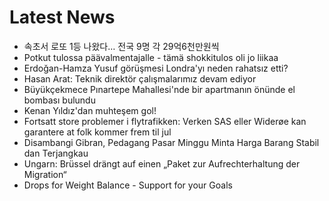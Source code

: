 # Latest News
-  속초서 로또 1등 나왔다… 전국 9명 각 29억6천만원씩
-  Potkut tulossa päävalmentajalle - tämä shokkitulos oli jo liikaa
-  Erdoğan-Hamza Yusuf görüşmesi Londra'yı neden rahatsız etti?
-  Hasan Arat: Teknik direktör çalışmalarımız devam ediyor
-  Büyükçekmece Pınartepe Mahallesi'nde bir apartmanın önünde el bombası bulundu
-  Kenan Yıldız'dan muhteşem gol!
-  Fortsatt store problemer i flytrafikken: Verken SAS eller Widerøe kan garantere at folk kommer frem til jul
-  Disambangi Gibran, Pedagang Pasar Minggu Minta Harga Barang Stabil dan Terjangkau
-  Ungarn: Brüssel drängt auf einen „Paket zur Aufrechterhaltung der Migration“
-  Drops for Weight Balance - Support for your Goals
